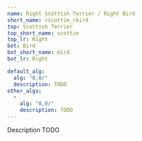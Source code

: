 ```yaml
---
name: Right Scottish Terrier / Right Bird
short_name: rscottie_rbird
top: Scottish Terrier
top_short_name: scottie
top_lr: Right
bot: Bird
bot_short_name: bird
bot_lr: Right

default_alg:
  alg: "0,0/"
  description: TODO
other_algs:
  -
    alg: "0,0/"
    description: TODO
---
```


Description TODO

